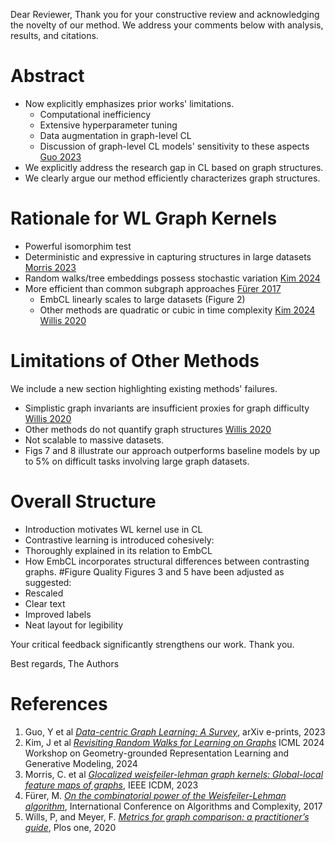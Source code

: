 Dear Reviewer,
Thank you for your constructive review and acknowledging the novelty of our method. We address your comments below with analysis, results, and citations.

# Abstract
- Now explicitly emphasizes prior works' limitations. 
    - Computational inefficiency
    - Extensive hyperparameter tuning
    - Data augmentation in graph-level CL
    - Discussion of graph-level CL models' sensitivity to these aspects [Guo 2023](#refernces)
- We explicitly address the research gap in CL based on graph structures. 
- We clearly argue our method efficiently characterizes graph structures.
# Rationale for WL Graph Kernels
- Powerful isomorphim test
- Deterministic and expressive in capturing structures in large datasets [Morris 2023](#refernces)
- Random walks/tree embeddings possess stochastic variation [Kim 2024](#references)
- More efficient than common subgraph approaches [Fürer 2017](#refernces)
  - EmbCL linearly scales to large datasets (Figure 2)
  - Other methods are quadratic or cubic in time complexity [Kim 2024](#references) [Willis 2020](#refernces)
# Limitations of Other Methods
We include a new section highlighting existing methods' failures.
- Simplistic graph invariants are insufficient proxies for graph difficulty [Willis 2020](#refernces)
- Other methods do not quantify graph structures [Willis 2020](#refernces)
- Not scalable to massive datasets. 
- Figs 7 and 8 illustrate our approach outperforms baseline models by up to 5% on difficult tasks involving large graph datasets.
# Overall Structure
- Introduction motivates WL kernel use in CL
- Contrastive learning is introduced cohesively:
- Thoroughly explained in its relation to EmbCL
- How EmbCL incorporates structural differences between contrasting graphs.
#Figure Quality
Figures 3 and 5 have been adjusted as suggested:
- Rescaled
- Clear text
- Improved labels
- Neat layout for legibility

Your critical feedback significantly strengthens our work. Thank you.

Best regards,
The Authors

# References
1. Guo, Y et al [*Data-centric Graph Learning: A Survey*](https://doi.org/10.48550/arXiv.2310.04987), arXiv e-prints, 2023
2. Kim, J et al [*Revisiting Random Walks for Learning on Graphs*](10.48550/arXiv.2407.01214) ICML 2024 Workshop on Geometry-grounded Representation Learning and Generative Modeling, 2024
3. Morris, C. et al [*Glocalized weisfeiler-lehman graph kernels: Global-local feature maps of graphs*](10.1109/ICDM.2017.42), IEEE ICDM, 2023
4. Fürer, M. [*On the combinatorial power of the Weisfeiler-Lehman algorithm*](https://link.springer.com/chapter/10.1007/978-3-319-57586-5_22), International Conference on Algorithms and Complexity, 2017
5. Wills, P, and Meyer, F. [*Metrics for graph comparison: a practitioner’s guide*](https://doi.org/10.1371/journal.pone.0228728), Plos one, 2020
